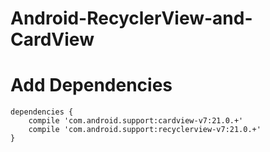 # Android-RecyclerView-and-CardView

# Add Dependencies

```
dependencies {
    compile 'com.android.support:cardview-v7:21.0.+'
    compile 'com.android.support:recyclerview-v7:21.0.+'
}
